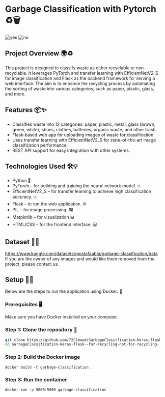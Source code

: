 # Garbage Classification with Pytorch ♻️🗑️
![yes](https://github.com/user-attachments/assets/22d48842-3115-4ddf-9091-c22b9130713c)
![no](https://github.com/user-attachments/assets/eb76007e-0440-4dda-808a-686125b9be64)
## Project Overview 🌍♻️
This project is designed to classify waste as either recyclable or non-recyclable. It leverages PyTorch and transfer learning with EfficientNetV2_S for image classification and Flask as the backend framework for serving a web interface. The aim is to enhance the recycling process by automating the sorting of waste into various categories, such as paper, plastic, glass, and more.
## Features 📦✨
- Classifies waste into 12 categories: paper, plastic, metal, glass (brown, green, white), shoes, clothes, batteries, organic waste, and other trash. 
- Flask-based web app for uploading images of waste for classification. 
- Uses transfer learning with EfficientNetV2_S for state-of-the-art image classification performance. 
- REST API support for easy integration with other systems. 
## Technologies Used 🛠️💡
- Python 🐍
- PyTorch – for building and training the neural network model. 🔥
- EfficientNetV2_S – for transfer learning to achieve high classification accuracy. 📈
- Flask – to run the web application. 🌐
- PIL – for image processing. 🖼️
- Matplotlib – for visualization 📊
- HTML/CSS – for the frontend interface. 💻
## Dataset 📂💾
https://www.kaggle.com/datasets/mostafaabla/garbage-classification/data
If you are the owner of any images and would like them removed from the project, please contact us.
## Setup 🔧🚀
Below are the steps to run the application using Docker. 🐳
### Prerequisites 🖥️
Make sure you have Docker installed on your computer.
### Step 1: Clone the repository 🔽
```bash
git clone https://github.com/72Clooud/GarbageClassification-keras-flask--for-recycling-not-for-recycling-.git
cd GarbageClassification-keras-flask--for-recycling-not-for-recycling-
```
### Step 2: Build the Docker image 
```docker
docker build -t garbage-classification .
```
### Step 3: Run the container
```docker
docker run -p 5000:5000 garbage-classification
```
